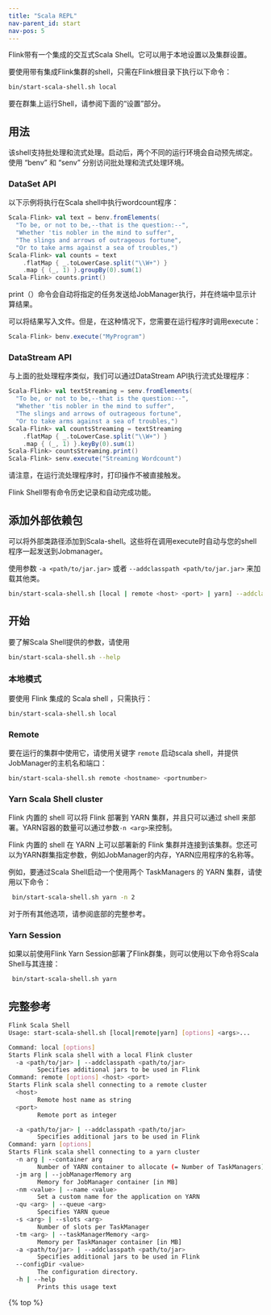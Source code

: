 ```yaml
---
title: "Scala REPL"
nav-parent_id: start
nav-pos: 5
---
```

<!--
Licensed to the Apache Software Foundation (ASF) under one
or more contributor license agreements.  See the NOTICE file
distributed with this work for additional information
regarding copyright ownership.  The ASF licenses this file
to you under the Apache License, Version 2.0 (the
"License"); you may not use this file except in compliance
with the License.  You may obtain a copy of the License at

  http://www.apache.org/licenses/LICENSE-2.0

Unless required by applicable law or agreed to in writing,
software distributed under the License is distributed on an
"AS IS" BASIS, WITHOUT WARRANTIES OR CONDITIONS OF ANY
KIND, either express or implied.  See the License for the
specific language governing permissions and limitations
under the License.
-->

Flink带有一个集成的交互式Scala Shell。它可以用于本地设置以及集群设置。

要使用带有集成Flink集群的shell，只需在Flink根目录下执行以下命令：

~~~bash
bin/start-scala-shell.sh local
~~~

要在群集上运行Shell，请参阅下面的“设置”部分。

## 用法

该shell支持批处理和流式处理。启动后，两个不同的运行环境会自动预先绑定。使用 “benv” 和 “senv” 分别访问批处理和流式处理环境。

### DataSet API

以下示例将执行在Scala shell中执行wordcount程序：

~~~scala
Scala-Flink> val text = benv.fromElements(
  "To be, or not to be,--that is the question:--",
  "Whether 'tis nobler in the mind to suffer",
  "The slings and arrows of outrageous fortune",
  "Or to take arms against a sea of troubles,")
Scala-Flink> val counts = text
    .flatMap { _.toLowerCase.split("\\W+") }
    .map { (_, 1) }.groupBy(0).sum(1)
Scala-Flink> counts.print()
~~~

print（）命令会自动将指定的任务发送给JobManager执行，并在终端中显示计算结果。

可以将结果写入文件。但是，在这种情况下，您需要在运行程序时调用execute：

~~~scala
Scala-Flink> benv.execute("MyProgram")
~~~

### DataStream API

与上面的批处理程序类似，我们可以通过DataStream API执行流式处理程序：

~~~scala
Scala-Flink> val textStreaming = senv.fromElements(
  "To be, or not to be,--that is the question:--",
  "Whether 'tis nobler in the mind to suffer",
  "The slings and arrows of outrageous fortune",
  "Or to take arms against a sea of troubles,")
Scala-Flink> val countsStreaming = textStreaming
    .flatMap { _.toLowerCase.split("\\W+") }
    .map { (_, 1) }.keyBy(0).sum(1)
Scala-Flink> countsStreaming.print()
Scala-Flink> senv.execute("Streaming Wordcount")
~~~

请注意，在运行流处理程序时，打印操作不被直接触发。

Flink Shell带有命令历史记录和自动完成功能。

## 添加外部依赖包

可以将外部类路径添加到Scala-shell。这些将在调用execute时自动与您的shell程序一起发送到Jobmanager。

使用参数 `-a <path/to/jar.jar>` 或者 `--addclasspath <path/to/jar.jar>` 来加载其他类。

~~~bash
bin/start-scala-shell.sh [local | remote <host> <port> | yarn] --addclasspath <path/to/jar.jar>
~~~


## 开始

要了解Scala Shell提供的参数，请使用

~~~bash
bin/start-scala-shell.sh --help
~~~

### 本地模式

要使用 Flink 集成的 Scala shell ，只需执行：

~~~bash
bin/start-scala-shell.sh local
~~~

### Remote

要在运行的集群中使用它，请使用关键字 `remote` 启动scala shell，并提供JobManager的主机名和端口：

~~~bash
bin/start-scala-shell.sh remote <hostname> <portnumber>
~~~

### Yarn Scala Shell cluster

Flink 内置的 shell 可以将 Flink 部署到 YARN 集群，并且只可以通过 shell 来部署。YARN容器的数量可以通过参数`-n <arg>`来控制。

Flink 内置的 shell 在 YARN 上可以部署新的 Flink 集群并连接到该集群。您还可以为YARN群集指定参数，例如JobManager的内存，YARN应用程序的名称等。

例如，要通过Scala Shell启动一个使用两个 TaskManagers 的 YARN 集群，请使用以下命令：

~~~bash
 bin/start-scala-shell.sh yarn -n 2
~~~

对于所有其他选项，请参阅底部的完整参考。

### Yarn Session

如果以前使用Flink Yarn Session部署了Flink群集，则可以使用以下命令将Scala Shell与其连接：

~~~bash
 bin/start-scala-shell.sh yarn
~~~


## 完整参考

~~~bash
Flink Scala Shell
Usage: start-scala-shell.sh [local|remote|yarn] [options] <args>...

Command: local [options]
Starts Flink scala shell with a local Flink cluster
  -a <path/to/jar> | --addclasspath <path/to/jar>
        Specifies additional jars to be used in Flink
Command: remote [options] <host> <port>
Starts Flink scala shell connecting to a remote cluster
  <host>
        Remote host name as string
  <port>
        Remote port as integer

  -a <path/to/jar> | --addclasspath <path/to/jar>
        Specifies additional jars to be used in Flink
Command: yarn [options]
Starts Flink scala shell connecting to a yarn cluster
  -n arg | --container arg
        Number of YARN container to allocate (= Number of TaskManagers)
  -jm arg | --jobManagerMemory arg
        Memory for JobManager container [in MB]
  -nm <value> | --name <value>
        Set a custom name for the application on YARN
  -qu <arg> | --queue <arg>
        Specifies YARN queue
  -s <arg> | --slots <arg>
        Number of slots per TaskManager
  -tm <arg> | --taskManagerMemory <arg>
        Memory per TaskManager container [in MB]
  -a <path/to/jar> | --addclasspath <path/to/jar>
        Specifies additional jars to be used in Flink
  --configDir <value>
        The configuration directory.
  -h | --help
        Prints this usage text
~~~

{% top %}
